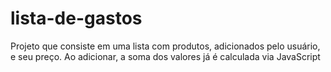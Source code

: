 # lista-de-gastos
Projeto que consiste em uma lista com produtos, adicionados pelo usuário, e seu preço. Ao adicionar, a soma dos valores já é calculada via JavaScript
